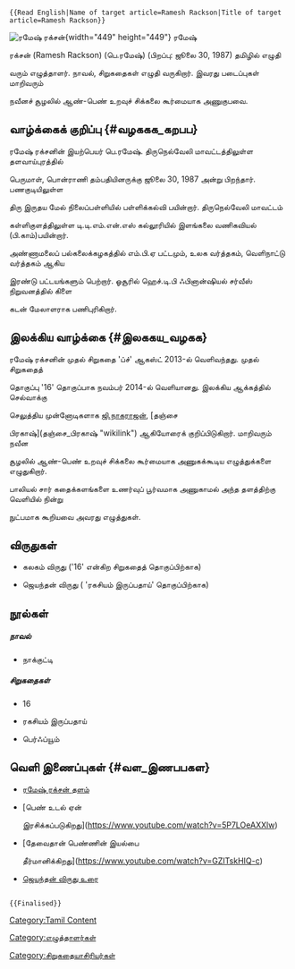 ```{=mediawiki}
{{Read English|Name of target article=Ramesh Rackson|Title of target article=Ramesh Rackson}}
```
![ரமேஷ் ரக்சன்](ரமேஷ்_ரக்சன்.jpg "ரமேஷ் ரக்சன்"){width="449" height="449"} ரமேஷ்
ரக்சன் (Ramesh Rackson) (பெ.ரமேஷ்) (பிறப்பு: ஜூலை 30, 1987) தமிழில் எழுதி
வரும் எழுத்தாளர். நாவல், சிறுகதைகள் எழுதி வருகிறார். இவரது படைப்புகள் மாறிவரும்
நவீனச் சூழலில் ஆண்-பெண் உறவுச் சிக்கலை கூர்மையாக அணுகுபவை.

## வாழ்க்கைக் குறிப்பு {#வழககக_கறபப}

ரமேஷ் ரக்சனின் இயற்பெயர் பெ.ரமேஷ். திருநெல்வேலி மாவட்டத்திலுள்ள தளவாய்புரத்தில்
பெருமாள், பொன்ராணி தம்பதியினருக்கு ஜூலை 30, 1987 அன்று பிறந்தார். பணகுடியிலுள்ள
திரு இருதய மேல் நிலைப்பள்ளியில் பள்ளிக்கல்வி பயின்றார். திருநெல்வேலி மாவட்டம்
கள்ளிகுளத்திலுள்ள டி.டி.எம்.என்.எஸ் கல்லூரியில் இளங்கலை வணிகவியல் (பி.காம்)பயின்றார்.
அண்ணாமலைப் பல்கலைக்கழகத்தில் எம்.பி.ஏ பட்டமும், உலக வர்த்தகம், வெளிநாட்டு வர்த்தகம் ஆகிய
இரண்டு பட்டயங்களும் பெற்றார். ஓசூரில் ஹெச்.டி.பி ஃபினான்ஷியல் சர்வீஸ் நிறுவனத்தில் கிளை
கடன் மேலாளராக பணிபுரிகிறார்.

## இலக்கிய வாழ்க்கை {#இலககய_வழகக}

ரமேஷ் ரக்சனின் முதல் சிறுகதை \'ப்ச்\' ஆகஸ்ட் 2013-ல் வெளிவந்தது. முதல் சிறுகதைத்
தொகுப்பு \'16\' தொகுப்பாக நவம்பர் 2014-ல் வெளியானது. இலக்கிய ஆக்கத்தில் செல்வாக்கு
செலுத்திய முன்னோடிகளாக [ஜி.நாகராஜன்](ஜி._நாகராஜன் "wikilink"), [தஞ்சை
பிரகாஷ்](தஞ்சை_பிரகாஷ் "wikilink") ஆகியோரைக் குறிப்பிடுகிறார். மாறிவரும் நவீன
சூழலில் ஆண்-பெண் உறவுச் சிக்கலை கூர்மையாக அணுகக்கூடிய எழுத்துக்களை எழுதுகிறார்.
பாலியல் சார் கதைக்களங்களை உணர்வுப் பூர்வமாக அணுகாமல் அந்த தளத்திற்கு வெளியில் நின்று
நுட்பமாக கூறியவை அவரது எழுத்துகள்.

## விருதுகள்

-   கலகம் விருது (\'16\' என்கிற சிறுகதைத் தொகுப்பிற்காக)
-   ஜெயந்தன் விருது ( \'ரகசியம் இருப்பதாய்\' தொகுப்பிற்காக)

## நூல்கள்

##### நாவல்

-   நாக்குட்டி

##### சிறுகதைகள்

-   16
-   ரகசியம் இருப்பதாய்
-   பெர்ஃப்யூம்

## வெளி இணைப்புகள் {#வள_இணபபகள}

-   [ரமேஷ் ரக்சன் தளம்](https://rrtalkeez.blogspot.com/?m=1#.Yn398WnhUVE)
-   [பெண் உடல் ஏன்
    இரசிக்கப்படுகிறது](https://www.youtube.com/watch?v=5P7LOeAXXlw)
-   [தேவைதான் பெண்ணின் இயல்பை
    தீர்மானிக்கிறது](https://www.youtube.com/watch?v=GZITskHIQ-c)
-   [ஜெயந்தன் விருது உரை](https://www.youtube.com/watch?v=641fVkxLqg4)

```{=mediawiki}
{{Finalised}}
```
[Category:Tamil Content](Category:Tamil_Content "wikilink")
[Category:எழுத்தாளர்கள்](Category:எழுத்தாளர்கள் "wikilink")
[Category:சிறுகதையாசிரியர்கள்](Category:சிறுகதையாசிரியர்கள் "wikilink")
